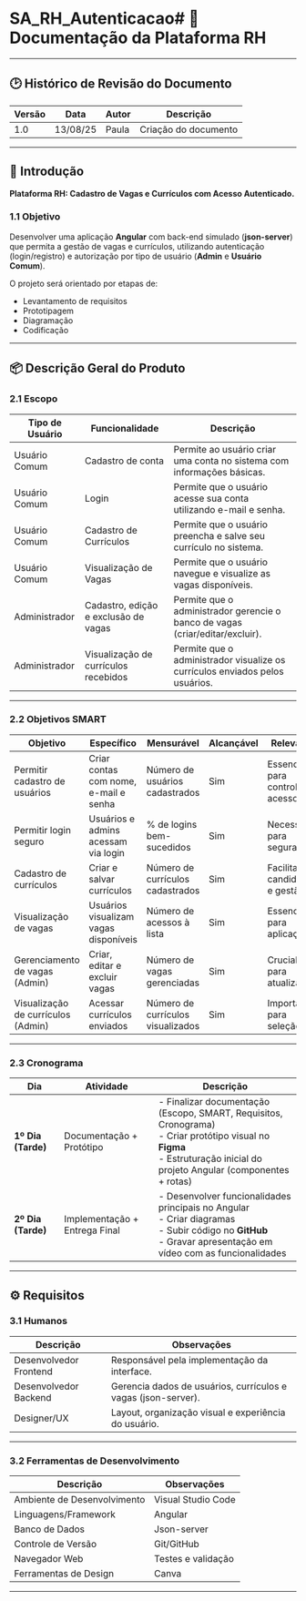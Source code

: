 # SA_RH_Autenticacao# 📄 Documentação da Plataforma RH  

---

## 🕑 Histórico de Revisão do Documento  

| Versão | Data     | Autor | Descrição             |
|--------|----------|-------|-----------------------|
| 1.0    | 13/08/25 | Paula | Criação do documento  |

---

## 📌 Introdução  

**Plataforma RH: Cadastro de Vagas e Currículos com Acesso Autenticado.**  

### 1.1 Objetivo  
Desenvolver uma aplicação **Angular** com back-end simulado (**json-server**) que permita a gestão de vagas e currículos, utilizando autenticação (login/registro) e autorização por tipo de usuário (**Admin** e **Usuário Comum**).  

O projeto será orientado por etapas de:  
- Levantamento de requisitos  
- Prototipagem  
- Diagramação  
- Codificação  

---

## 📦 Descrição Geral do Produto  

### 2.1 Escopo  

| Tipo de Usuário  | Funcionalidade                       | Descrição                                                                 |
|------------------|---------------------------------------|---------------------------------------------------------------------------|
| Usuário Comum    | Cadastro de conta                     | Permite ao usuário criar uma conta no sistema com informações básicas.     |
| Usuário Comum    | Login                                | Permite que o usuário acesse sua conta utilizando e-mail e senha.          |
| Usuário Comum    | Cadastro de Currículos                | Permite que o usuário preencha e salve seu currículo no sistema.           |
| Usuário Comum    | Visualização de Vagas                 | Permite que o usuário navegue e visualize as vagas disponíveis.            |
| Administrador    | Cadastro, edição e exclusão de vagas  | Permite que o administrador gerencie o banco de vagas (criar/editar/excluir). |
| Administrador    | Visualização de currículos recebidos  | Permite que o administrador visualize os currículos enviados pelos usuários. |

---

### 2.2 Objetivos SMART  

| Objetivo                          | Específico | Mensurável | Alcançável | Relevante | Temporal |
|----------------------------------|------------|------------|------------|-----------|----------|
| Permitir cadastro de usuários    | Criar contas com nome, e-mail e senha | Número de usuários cadastrados | Sim | Essencial para controle de acesso | Até o final do 1º dia |
| Permitir login seguro            | Usuários e admins acessam via login   | % de logins bem-sucedidos      | Sim | Necessário para segurança | Até o final do 1º dia |
| Cadastro de currículos           | Criar e salvar currículos             | Número de currículos cadastrados | Sim | Facilita candidatura e gestão | Até o final do 2º dia |
| Visualização de vagas            | Usuários visualizam vagas disponíveis | Número de acessos à lista       | Sim | Essencial para aplicação | Até o final do 2º dia |
| Gerenciamento de vagas (Admin)   | Criar, editar e excluir vagas         | Número de vagas gerenciadas     | Sim | Crucial para atualização | Até o final do 2º dia |
| Visualização de currículos (Admin)| Acessar currículos enviados          | Número de currículos visualizados | Sim | Importante para seleção | Até o final do 2º dia |

---

### 2.3 Cronograma  

| Dia              | Atividade                | Descrição |
|------------------|--------------------------|-----------|
| **1º Dia (Tarde)** | Documentação + Protótipo | - Finalizar documentação (Escopo, SMART, Requisitos, Cronograma) <br> - Criar protótipo visual no **Figma** <br> - Estruturação inicial do projeto Angular (componentes + rotas) |
| **2º Dia (Tarde)** | Implementação + Entrega Final | - Desenvolver funcionalidades principais no Angular <br> - Criar diagramas <br> - Subir código no **GitHub** <br> - Gravar apresentação em vídeo com as funcionalidades |

---

## ⚙️ Requisitos  

### 3.1 Humanos  

| Descrição             | Observações |
|------------------------|-------------|
| Desenvolvedor Frontend | Responsável pela implementação da interface. |
| Desenvolvedor Backend  | Gerencia dados de usuários, currículos e vagas (json-server). |
| Designer/UX            | Layout, organização visual e experiência do usuário. |

---

### 3.2 Ferramentas de Desenvolvimento  

| Descrição                  | Observações |
|-----------------------------|-------------|
| Ambiente de Desenvolvimento | Visual Studio Code |
| Linguagens/Framework        | Angular |
| Banco de Dados              | Json-server |
| Controle de Versão          | Git/GitHub |
| Navegador Web               | Testes e validação |
| Ferramentas de Design       | Canva |

---
